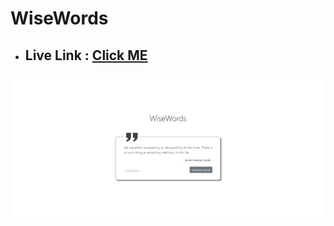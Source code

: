 # WiseWords

- ## Live Link : [Click ME](https://tahsin000.github.io/VUE_JS_CLI/assets/Quote/index.html)

![Alt text](asstes/image.png)
